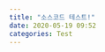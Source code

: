 ```yaml
---
title: "소스코드 테스트!"
date: 2020-05-19 09:52
categories: Test
---
```

<script src="https://gist.github.com/payo03/16b4fbf5b7865d692af5b62997c5ee56.js"></script>
